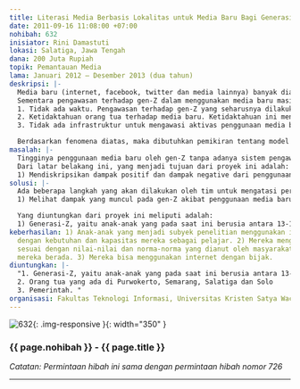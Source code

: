 ```yaml
---
title: Literasi Media Berbasis Lokalitas untuk Media Baru Bagi Generasi “Z”
date: 2011-09-16 11:08:00 +07:00
nohibah: 632
inisiator: Rini Damastuti
lokasi: Salatiga, Jawa Tengah
dana: 200 Juta Rupiah
topik: Pemantauan Media
lama: Januari 2012 – Desember 2013 (dua tahun)
deskripsi: |-
  Media baru (internet, facebook, twitter dan media lainnya) banyak diakses oleh generasi Z (gen-Z), yaitu generasi muda yang hidup pada tahun 2000-an. Generasi yang hidup pada era ini memiliki kecenderungan selalu melibatkan media baru dalam setiap kegiatan di kehidupan mereka. Bahkan bisa dikatakan, generasi ini tidak dapat dipisahkan dengan Media baru. Sayangnya, informasi yang diberikan oleh media baru tidak selalu memberikan dampak positif tetapi juga memberikan dampak negatif.
  Sementara pengawasan terhadap gen-Z dalam menggunakan media baru masih sangat kurang. Ada beberapa penyebab kurangnya pengawasan terhadap gen-Z dalam menggunakan media baru, yaitu:
  1. Tidak ada waktu. Pengawasan terhadap gen-Z yang seharusnya dilakukan oleh orang tua maupun dari sekolah dan lingkungan tidak bisa dilakukan 24 jam penuh.
  2. Ketidaktahuan orang tua terhadap media baru. Ketidaktahuan ini menyebabkan orang tua tidak dapat mengawasi gen-Z dalam menggunakan dan mengakses media baru, bahkan sering dikelabuhi oleh gen-Z.
  3. Tidak ada infrastruktur untuk mengawasi aktivas penggunaan media baru.

  Berdasarkan fenomena diatas, maka dibutuhkan pemikiran tentang model media literasi berbasis lokalitas untuk media baru bagi gen-Z. Berbasis lokalitas, dengan pemikiran bahwa model media literacy yang dihasilkan adalah media literacy yang sesuai dengan karakter dan budaya masyarakat dimana program media literacy itu akan diterapkan.
masalah: |-
  Tingginya penggunaan media baru oleh gen-Z tanpa adanya sistem pengawasan yang ketat, ternyata membawa efek yang sangat besar dalam kehidupan mereka. Efek yang dimunculkan bukan hanya efek positif, tetapi juga efek negative. Oleh karena itu, dibutuhkan prototype media literasi berbasis masyarakat lokal untuk media baru bagi gen-Z serta aplikasi dari model yang akan dibuat.
  Dari latar belakang ini, yang menjadi tujuan dari proyek ini adalah:
  1) Mendiskripsikan dampak positif dan dampak negative dari penggunaan media baru pada generasi Z di kota-kota besar di Jawa Tengah yang sering menggunakan dan mengakses internet (Purwokerto, Semarang, Salatiga, dan Solo). 2) Membuat Prototype media literacy berbasis masyarakat local (lokalitas). 3) Mensosialisasikan prototype media literacy kepada pemerintah dan masyarakat di Purwokerto, Semarang, Salatiga, dan Solo dan melakukan evaluasi serta penyempurnaan model. 4) Menerapkan model media literacy berbasis masyarakat local (lokalitas) di Purwokerto, Semarang, Salatiga, dan Solo.
solusi: |-
  Ada beberapa langkah yang akan dilakukan oleh tim untuk mengatasi permasalahan tersebut:
  1) Melihat dampak yang muncul pada gen-Z akibat penggunaan media baru dengan cara melakukan observasi dan wawancara secara langsung kepada generasi Z yang ada di Purwokerto, Semarang, Salatiga, dan Solo. 2) Melakukan FGD dengan orang-orang yang tertarik dengan kajian media literasi dalam rangka mendapatkan masukan dan gambaran media literasi berbasis lokalitas untuk media baru. 3) Memetakan prototype media literasi berbasis lokalitas. 4) Mensosialisasikan model media literacy berbasis lokalitas pada gen-Z dan melakukan evaluasi dalam rangka menyempurnakan model. 5) Menerapkan model dan melihat dampak serta hasil dari penerapan model ini.

  Yang diuntungkan dari proyek ini meliputi adalah:
  1) Generasi-Z, yaitu anak-anak yang pada saat ini berusia antara 13-18 tahun (SMP dan SMA ) yang ada di Jawa Tengah, terutama anak-anak yang ada di kota besar (Purwokerto, Semarang, Salatiga, dan Solo ) yang selalu mengkonsumsi internet. Dengan adanya model media literacy ini, maka perilaku gen-Z dalam menggunakan internet dan media baru tidak akan merusak masa depan mereka. 2) Orang tua yang ada di Purwokerto, Semarang, Salatiga dan Solo. 3) Pemerintah.
keberhasilan: 1) Anak-anak yang menjadi subyek penelitian menggunakan internet sesuai
  dengan kebutuhan dan kapasitas mereka sebagai pelajar. 2) Mereka menggunakan internet
  sesuai dengan nilai-nilai dan norma-norma yang dianut oleh masyarakat di tempat
  mereka berada. 3) Mereka bisa menggunakan internet dengan bijak.
diuntungkan: |-
  "1. Generasi-Z, yaitu anak-anak yang pada saat ini berusia antara 13-18 tahun (SMP dan SMA ) yang ada di Jawa Tengah, terutama anak-anak yang ada di kota besar (Purwokerto, Semarang, Salatiga, dan Solo ) yang selalu mengkonsumsi internet. Dengan adanya model media literacy ini, maka perilaku gen-Z dalam menggunakan internet dan media baru tidak akan merusak masa depan mereka.
  2. Orang tua yang ada di Purwokerto, Semarang, Salatiga dan Solo
  3. Pemerintah. "
organisasi: Fakultas Teknologi Informasi, Universitas Kristen Satya Wacana
---
```


![632](/static/img/hibahcmb/632.png){: .img-responsive }{: width="350" }

### {{ page.nohibah }} - {{ page.title }}

*Catatan: Permintaan hibah ini sama dengan permintaan hibah nomor 726*

---
